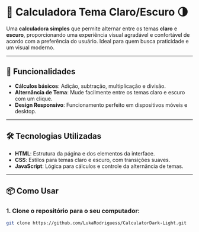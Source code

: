 # 🧮 **Calculadora Tema Claro/Escuro** 🌗

Uma **calculadora simples** que permite alternar entre os temas **claro** e **escuro**, proporcionando uma experiência visual agradável e confortável de acordo com a preferência do usuário. Ideal para quem busca praticidade e um visual moderno.

---

## 🚀 **Funcionalidades**

- **Cálculos básicos**: Adição, subtração, multiplicação e divisão.
- **Alternância de Tema**: Mude facilmente entre os temas claro e escuro com um clique.
- **Design Responsivo**: Funcionamento perfeito em dispositivos móveis e desktop.

---

## 🛠️ **Tecnologias Utilizadas**

- **HTML**: Estrutura da página e dos elementos da interface.
- **CSS**: Estilos para temas claro e escuro, com transições suaves.
- **JavaScript**: Lógica para cálculos e controle da alternância de temas.

---

## 📦 **Como Usar**

### 1. Clone o repositório para o seu computador:
```bash
git clone https://github.com/LukaRodriguess/CalculatorDark-Light.git
